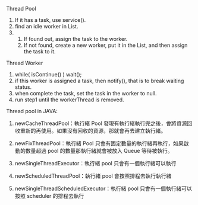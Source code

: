 Thread Pool
1. If it has a task, use service().
2. find an idle worker in List.
3. 1. If found out, assign the task to the worker.
   2. If not found, create a new worker, put it in the List,
   and then assign the task to it.

Thread Worker
1. while( isContinue() ) wait();
2. if this worker is assigned a task, then notify(), that is to break waiting status.
3. when complete the task, set the task in the worker to null.
4. run step1 until the workerThread is removed.

Thread pool in JAVA:

1. newCacheThreadPool：執行緒 Pool 發現有執行緒執行完之後，會將資源回收重新的再使用。如果沒有回收的資源，那就會再去建立執行緒。

2. newFixThreadPool：執行緒 Pool 只會有固定數量的執行緒再執行，如果啟動的數量超過 pool 的數量那執行緒就會被放入 Queue 等待被執行。

3. newSingleThreadExecutor：執行緒 pool 只會有一個執行緒可以執行

4. newScheduledThreadPool：執行緒 pool 會按照排程去執行執行緒

5. newSingleThreadScheduledExecutor：執行緒 pool 只會有一個執行緒可以按照 scheduler 的排程去執行